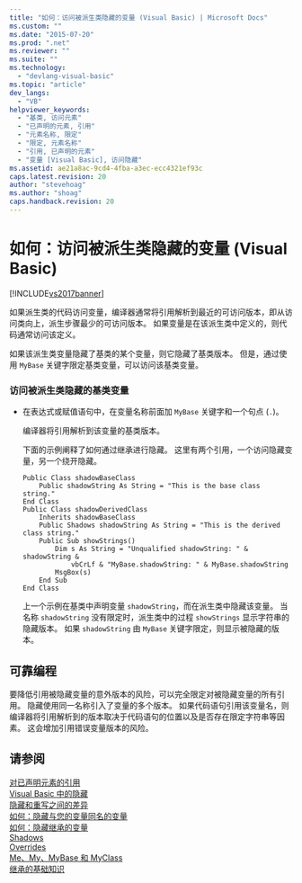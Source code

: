 ```yaml
---
title: "如何：访问被派生类隐藏的变量 (Visual Basic) | Microsoft Docs"
ms.custom: ""
ms.date: "2015-07-20"
ms.prod: ".net"
ms.reviewer: ""
ms.suite: ""
ms.technology: 
  - "devlang-visual-basic"
ms.topic: "article"
dev_langs: 
  - "VB"
helpviewer_keywords: 
  - "基类, 访问元素"
  - "已声明的元素, 引用"
  - "元素名称, 限定"
  - "限定, 元素名称"
  - "引用, 已声明的元素"
  - "变量 [Visual Basic], 访问隐藏"
ms.assetid: ae21a8ac-9cd4-4fba-a3ec-ecc4321ef93c
caps.latest.revision: 20
author: "stevehoag"
ms.author: "shoag"
caps.handback.revision: 20
---
```

# 如何：访问被派生类隐藏的变量 (Visual Basic)
[!INCLUDE[vs2017banner](../../../../visual-basic/includes/vs2017banner.md)]

如果派生类的代码访问变量，编译器通常将引用解析到最近的可访问版本，即从访问类向上，派生步骤最少的可访问版本。  如果变量是在该派生类中定义的，则代码通常访问该定义。  
  
 如果该派生类变量隐藏了基类的某个变量，则它隐藏了基类版本。  但是，通过使用 `MyBase` 关键字限定基类变量，可以访问该基类变量。  
  
### 访问被派生类隐藏的基类变量  
  
-   在表达式或赋值语句中，在变量名称前面加 `MyBase` 关键字和一个句点 \(`.`\)。  
  
     编译器将引用解析到该变量的基类版本。  
  
     下面的示例阐释了如何通过继承进行隐藏。  这里有两个引用，一个访问隐藏变量，另一个绕开隐藏。  
  
    ```  
    Public Class shadowBaseClass  
        Public shadowString As String = "This is the base class string."  
    End Class  
    Public Class shadowDerivedClass  
        Inherits shadowBaseClass  
        Public Shadows shadowString As String = "This is the derived class string."  
        Public Sub showStrings()  
            Dim s As String = "Unqualified shadowString: " & shadowString &  
                vbCrLf & "MyBase.shadowString: " & MyBase.shadowString  
            MsgBox(s)  
        End Sub  
    End Class  
    ```  
  
     上一个示例在基类中声明变量 `shadowString`，而在派生类中隐藏该变量。  当名称 `shadowString` 没有限定时，派生类中的过程 `showStrings` 显示字符串的隐藏版本。  如果 `shadowString` 由 `MyBase`  关键字限定，则显示被隐藏的版本。  
  
## 可靠编程  
 要降低引用被隐藏变量的意外版本的风险，可以完全限定对被隐藏变量的所有引用。  隐藏使用同一名称引入了变量的多个版本。  如果代码语句引用该变量名，则编译器将引用解析到的版本取决于代码语句的位置以及是否存在限定字符串等因素。  这会增加引用错误变量版本的风险。  
  
## 请参阅  
 [对已声明元素的引用](../../../../visual-basic/programming-guide/language-features/declared-elements/references-to-declared-elements.md)   
 [Visual Basic 中的隐藏](../../../../visual-basic/programming-guide/language-features/declared-elements/shadowing.md)   
 [隐藏和重写之间的差异](../../../../visual-basic/programming-guide/language-features/declared-elements/differences-between-shadowing-and-overriding.md)   
 [如何：隐藏与您的变量同名的变量](../../../../visual-basic/programming-guide/language-features/declared-elements/how-to-hide-a-variable-with-the-same-name-as-your-variable.md)   
 [如何：隐藏继承的变量](../../../../visual-basic/programming-guide/language-features/declared-elements/how-to-hide-an-inherited-variable.md)   
 [Shadows](../../../../visual-basic/language-reference/modifiers/shadows.md)   
 [Overrides](../../../../visual-basic/language-reference/modifiers/overrides.md)   
 [Me、My、MyBase 和 MyClass](../../../../visual-basic/programming-guide/program-structure/me-my-mybase-and-myclass.md)   
 [继承的基础知识](../../../../visual-basic/programming-guide/language-features/objects-and-classes/inheritance-basics.md)